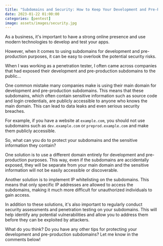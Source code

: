 ```yaml
---
title: "Subdomains and Security: How to Keep Your Development and Pre-Prod Environments Safe"
date: 2023-01-22 01:00:00
categories: [pentest]
image: assets/images/security.jpg
---
```


As a business, it's important to have a strong online presence and use modern technologies to develop and test your apps.

However, when it comes to using subdomains for development and pre-production purposes, it can be easy to overlook the potential security risks.

When I was working as a penetration tester, I often came across companies that had exposed their development and pre-production subdomains to the public...

One common mistake many companies make is using their main domain for development and pre-production subdomains. This means that these subdomains, which often contain sensitive information such as source code and login credentials, are publicly accessible to anyone who knows the main domain. This can lead to data leaks and even serious security breaches.

For example, if you have a website at `example.com`, you should not use subdomains such as `dev.example.com` or `preprod.example.com` and make them publicly accessible.

So, what can you do to protect your subdomains and the sensitive information they contain?

One solution is to use a different domain entirely for development and pre-production purposes. This way, even if the subdomains are accidentally exposed, they will be separate from your main domain and the sensitive information will not be easily accessible or discoverable.

Another solution is to implement IP whitelisting on the subdomains. This means that only specific IP addresses are allowed to access the subdomains, making it much more difficult for unauthorized individuals to gain access.

In addition to these solutions, it's also important to regularly conduct security assessments and penetration testing on your subdomains. This will help identify any potential vulnerabilities and allow you to address them before they can be exploited by attackers.

What do you think? Do you have any other tips for protecting your development and pre-production subdomains? Let me know in the comments below!

